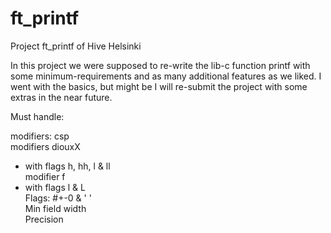 # ft_printf
Project ft_printf of Hive Helsinki

In this project we were supposed to re-write the lib-c function printf with some minimum-requirements and as many additional features as we liked. I went with the basics, but might be I will re-submit the project with some extras in the near future.<br>

Must handle:<br>

modifiers: csp<br>
modifiers diouxX<br>
- with flags h, hh, l & ll<br>
modifier f<br>
- with flags l & L<br>
Flags: #+-0 & ' '<br>
Min field width<br>
Precision<br>
